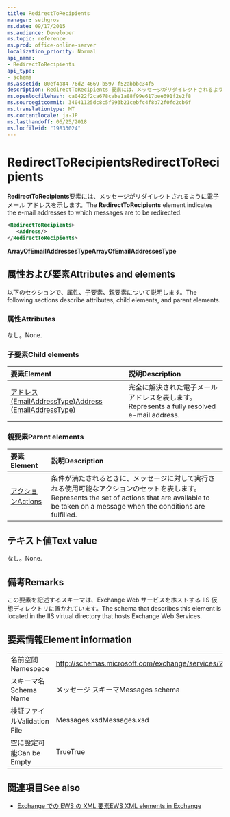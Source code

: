 ```yaml
---
title: RedirectToRecipients
manager: sethgros
ms.date: 09/17/2015
ms.audience: Developer
ms.topic: reference
ms.prod: office-online-server
localization_priority: Normal
api_name:
- RedirectToRecipients
api_type:
- schema
ms.assetid: 00ef4a84-76d2-4669-b597-f52abbbc34f5
description: RedirectToRecipients 要素には、メッセージがリダイレクトされるように電子メール アドレスを示します。
ms.openlocfilehash: ca0422f2ca678cabe1a88f99e617bee691f2e2f8
ms.sourcegitcommit: 34041125dc8c5f993b21cebfc4f8b72f0fd2cb6f
ms.translationtype: MT
ms.contentlocale: ja-JP
ms.lasthandoff: 06/25/2018
ms.locfileid: "19833024"
---
```

# <a name="redirecttorecipients"></a><span data-ttu-id="ae1fb-103">RedirectToRecipients</span><span class="sxs-lookup"><span data-stu-id="ae1fb-103">RedirectToRecipients</span></span>

<span data-ttu-id="ae1fb-104">**RedirectToRecipients**要素には、メッセージがリダイレクトされるように電子メール アドレスを示します。</span><span class="sxs-lookup"><span data-stu-id="ae1fb-104">The **RedirectToRecipients** element indicates the e-mail addresses to which messages are to be redirected.</span></span> 
  
```XML
<RedirectToRecipients>
   <Address/>
</RedirectToRecipients>
```

 <span data-ttu-id="ae1fb-105">**ArrayOfEmailAddressesType**</span><span class="sxs-lookup"><span data-stu-id="ae1fb-105">**ArrayOfEmailAddressesType**</span></span>
## <a name="attributes-and-elements"></a><span data-ttu-id="ae1fb-106">属性および要素</span><span class="sxs-lookup"><span data-stu-id="ae1fb-106">Attributes and elements</span></span>

<span data-ttu-id="ae1fb-107">以下のセクションで、属性、子要素、親要素について説明します。</span><span class="sxs-lookup"><span data-stu-id="ae1fb-107">The following sections describe attributes, child elements, and parent elements.</span></span>
  
### <a name="attributes"></a><span data-ttu-id="ae1fb-108">属性</span><span class="sxs-lookup"><span data-stu-id="ae1fb-108">Attributes</span></span>

<span data-ttu-id="ae1fb-109">なし。</span><span class="sxs-lookup"><span data-stu-id="ae1fb-109">None.</span></span>
  
### <a name="child-elements"></a><span data-ttu-id="ae1fb-110">子要素</span><span class="sxs-lookup"><span data-stu-id="ae1fb-110">Child elements</span></span>

|<span data-ttu-id="ae1fb-111">**要素**</span><span class="sxs-lookup"><span data-stu-id="ae1fb-111">**Element**</span></span>|<span data-ttu-id="ae1fb-112">**説明**</span><span class="sxs-lookup"><span data-stu-id="ae1fb-112">**Description**</span></span>|
|:-----|:-----|
|[<span data-ttu-id="ae1fb-113">アドレス (EmailAddressType)</span><span class="sxs-lookup"><span data-stu-id="ae1fb-113">Address (EmailAddressType)</span></span>](address-emailaddresstype.md) <br/> |<span data-ttu-id="ae1fb-114">完全に解決された電子メール アドレスを表します。</span><span class="sxs-lookup"><span data-stu-id="ae1fb-114">Represents a fully resolved e-mail address.</span></span>  <br/> |
   
### <a name="parent-elements"></a><span data-ttu-id="ae1fb-115">親要素</span><span class="sxs-lookup"><span data-stu-id="ae1fb-115">Parent elements</span></span>

|<span data-ttu-id="ae1fb-116">**要素**</span><span class="sxs-lookup"><span data-stu-id="ae1fb-116">**Element**</span></span>|<span data-ttu-id="ae1fb-117">**説明**</span><span class="sxs-lookup"><span data-stu-id="ae1fb-117">**Description**</span></span>|
|:-----|:-----|
|[<span data-ttu-id="ae1fb-118">アクション</span><span class="sxs-lookup"><span data-stu-id="ae1fb-118">Actions</span></span>](actions.md) <br/> |<span data-ttu-id="ae1fb-119">条件が満たされるときに、メッセージに対して実行される使用可能なアクションのセットを表します。</span><span class="sxs-lookup"><span data-stu-id="ae1fb-119">Represents the set of actions that are available to be taken on a message when the conditions are fulfilled.</span></span>  <br/> |
   
## <a name="text-value"></a><span data-ttu-id="ae1fb-120">テキスト値</span><span class="sxs-lookup"><span data-stu-id="ae1fb-120">Text value</span></span>

<span data-ttu-id="ae1fb-121">なし。</span><span class="sxs-lookup"><span data-stu-id="ae1fb-121">None.</span></span>
  
## <a name="remarks"></a><span data-ttu-id="ae1fb-122">備考</span><span class="sxs-lookup"><span data-stu-id="ae1fb-122">Remarks</span></span>

<span data-ttu-id="ae1fb-123">この要素を記述するスキーマは、Exchange Web サービスをホストする IIS 仮想ディレクトリに置かれています。</span><span class="sxs-lookup"><span data-stu-id="ae1fb-123">The schema that describes this element is located in the IIS virtual directory that hosts Exchange Web Services.</span></span>
  
## <a name="element-information"></a><span data-ttu-id="ae1fb-124">要素情報</span><span class="sxs-lookup"><span data-stu-id="ae1fb-124">Element information</span></span>

|||
|:-----|:-----|
|<span data-ttu-id="ae1fb-125">名前空間</span><span class="sxs-lookup"><span data-stu-id="ae1fb-125">Namespace</span></span>  <br/> |http://schemas.microsoft.com/exchange/services/2006/messages  <br/> |
|<span data-ttu-id="ae1fb-126">スキーマ名</span><span class="sxs-lookup"><span data-stu-id="ae1fb-126">Schema Name</span></span>  <br/> |<span data-ttu-id="ae1fb-127">メッセージ スキーマ</span><span class="sxs-lookup"><span data-stu-id="ae1fb-127">Messages schema</span></span>  <br/> |
|<span data-ttu-id="ae1fb-128">検証ファイル</span><span class="sxs-lookup"><span data-stu-id="ae1fb-128">Validation File</span></span>  <br/> |<span data-ttu-id="ae1fb-129">Messages.xsd</span><span class="sxs-lookup"><span data-stu-id="ae1fb-129">Messages.xsd</span></span>  <br/> |
|<span data-ttu-id="ae1fb-130">空に設定可能</span><span class="sxs-lookup"><span data-stu-id="ae1fb-130">Can be Empty</span></span>  <br/> |<span data-ttu-id="ae1fb-131">True</span><span class="sxs-lookup"><span data-stu-id="ae1fb-131">True</span></span>  <br/> |
   
## <a name="see-also"></a><span data-ttu-id="ae1fb-132">関連項目</span><span class="sxs-lookup"><span data-stu-id="ae1fb-132">See also</span></span>



- [<span data-ttu-id="ae1fb-133">Exchange での EWS の XML 要素</span><span class="sxs-lookup"><span data-stu-id="ae1fb-133">EWS XML elements in Exchange</span></span>](ews-xml-elements-in-exchange.md)


